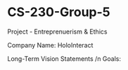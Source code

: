 # CS-230-Group-5
Project - Entreprenuerism &amp; Ethics

Company Name: HoloInteract

Long-Term Vision Statements
/n Goals: 
